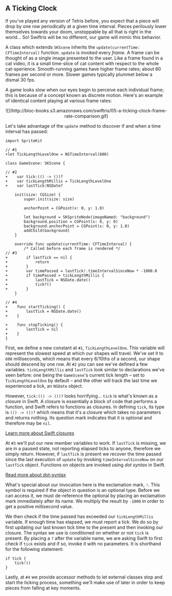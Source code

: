 ## A Ticking Clock

If you've played any version of Tetris before, you expect that a piece will drop by one row periodically at a given time interval. Pieces perilously lower themselves towards your doom, unstoppable by all that is right in the world… So! Swiftris will be no different, our game will mimic this behavior.

A class which extends `SKScene` inherits the `update(currentTime: CFTimeInterval)` function. `update` is invoked every *frame.* A frame can be thought of as a single image presented to the user. Like a frame found in a cat video, it is a small time-slice of cat content with respect to the whole cat-sperience. Smooth-running games have higher frame rates; about 60 frames per second or more. Slower games typically plummet below a dismal 30 fps.

A game looks slow when our eyes begin to perceive each individual frame; this is because of a concept known as discrete motion. Here's an example of identical content playing at various frame rates:

<center>![](http://bloc-books.s3.amazonaws.com/swiftris/05-a-ticking-clock-frame-rate-comparison.gif)</center>

Let's take advantage of the `update` method to discover if and when a time interval has passed:

```obj-c(GameScene.swift)
import SpriteKit

// #1
+let TickLengthLevelOne = NSTimeInterval(600)

class GameScene: SKScene {

// #2
+    var tick:(() -> ())?
+    var tickLengthMillis = TickLengthLevelOne
+    var lastTick:NSDate?

    init(size: CGSize) {
        super.init(size: size)

        anchorPoint = CGPoint(x: 0, y: 1.0)

        let background = SKSpriteNode(imageNamed: "background")
        background.position = CGPoint(x: 0, y: 0)
        background.anchorPoint = CGPoint(x: 0, y: 1.0)
        addChild(background)
    }

    override func update(currentTime: CFTimeInterval) {
        /* Called before each frame is rendered */
// #3
+        if lastTick == nil {
+            return
+        }
+        var timePassed = lastTick!.timeIntervalSinceNow * -1000.0
+        if timePassed > tickLengthMillis {
+            lastTick = NSDate.date()
+            tick?()
+        }
    }

// #4
+    func startTicking() {
+        lastTick = NSDate.date()
+    }

+    func stopTicking() {
+        lastTick = nil
+    }
}
```

First, we define a new constant at `#1`, `TickLengthLevelOne`. This variable will represent the slowest speed at which our shapes will travel. We've set it to `600` milliseconds, which means that every 6/10<super>ths</super> of a second, our shape should descend by one row. At `#2` you can see we've defined a few variables. `tickLengthMillis` and `lastTick` look similar to declarations we've seen before: one being the `GameScene`'s current tick length – set to `TickLengthLevelOne` by default – and the other will track the last time we experienced a tick, an `NSDate` object.

However, `tick:(() -> ())?` looks horrifying… `tick` is what's known as a *closure* in Swift. A closure is essentially a block of code that performs a function, and Swift refers to functions as  closures. In defining `tick`, its type is `(() -> ())?` which means that it's a closure which takes no parameters and returns nothing. Its question mark indicates that it is optional and therefore may be `nil`.

[Learn more about Swift closures](https://developer.apple.com/library/prerelease/ios/documentation/swift/conceptual/swift_programming_language/Closures.html)

At `#3` we'll put our new member variables to work. If `lastTick` is missing, we are in a paused state, not reporting elapsed ticks to anyone, therefore we simply return. However, if `lastTick` is present we recover the time passed since the last execution of `update` by invoking `timeIntervalSinceNow` on our `lastTick` object. Functions on objects are invoked using *dot syntax* in Swift.

[Read more about dot-syntax](https://developer.apple.com/library/prerelease/ios/documentation/Swift/Conceptual/Swift_Programming_Language/ClassesAndStructures.html)

What's special about our invocation here is the exclamation mark, `!`. This symbol is required if the object in question is an optional type. Before we can access it, we must de-reference the optional by placing an exclamation mark immediately after its name. We multiply the result by `-1000` in order to get a positive millisecond value.

We then check if the time passed has exceeded our `tickLengthMillis` variable. If enough time has elapsed, we must report a tick. We do so by first updating our last known tick time to the present and then invoking our closure. The syntax we use is conditioned on whether or not `tick` is present. By placing a `?` after the variable name, we are asking Swift to first check if `tick` exists and if so, invoke it with no parameters. It is shorthand for the following statement:

```obj-c
if tick {
    tick!()
}
```

Lastly, at `#4` we provide accessor methods to let external classes stop and start the ticking process, something we'll make use of later in order to keep pieces from falling at key moments.
